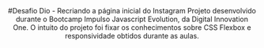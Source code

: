 <center> #Desafio Dio - Recriando a página inicial do Instagram
Projeto desenvolvido durante o Bootcamp Impulso Javascript Evolution, da Digital Innovation One. O intuito do projeto foi fixar os conhecimentos sobre CSS Flexbox e responsividade obtidos durante as aulas. 




